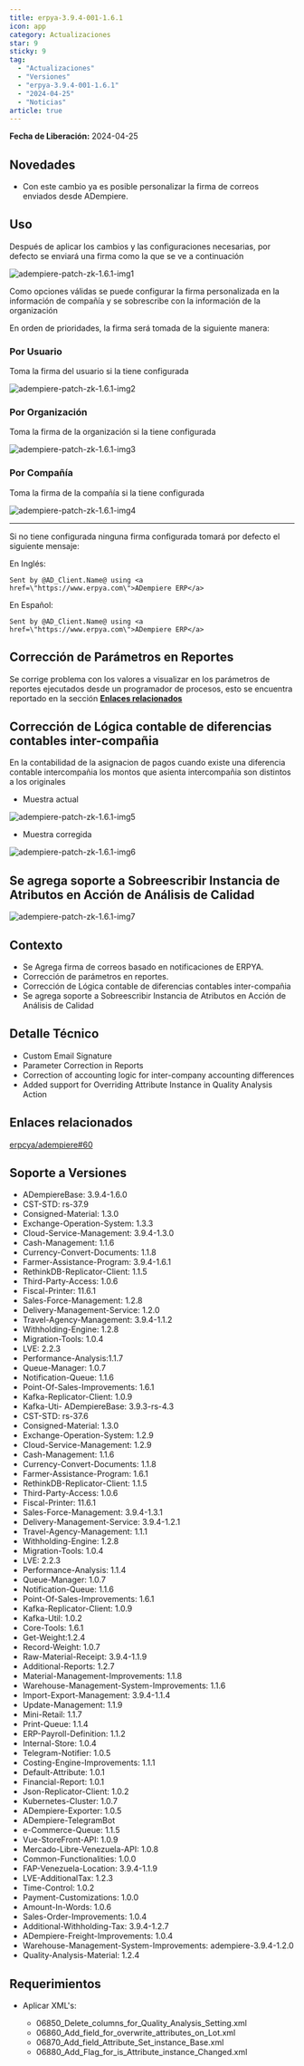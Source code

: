 ```yaml
---
title: erpya-3.9.4-001-1.6.1
icon: app
category: Actualizaciones
star: 9
sticky: 9
tag:
  - "Actualizaciones"
  - "Versiones"
  - "erpya-3.9.4-001-1.6.1"
  - "2024-04-25"
  - "Noticias"
article: true
---
```


**Fecha de Liberación:** 2024-04-25

## Novedades

- Con este cambio ya es posible personalizar la firma de correos enviados desde ADempiere.

## Uso

Después de aplicar los cambios y las configuraciones necesarias, por defecto se enviará una firma como la que se ve a continuación

![adempiere-patch-zk-1.6.1-img1](/assets/img/downloads/updates/resources/adempiere-patch-zk-1.6.1-img1.png)

Como opciones válidas se puede configurar la firma personalizada en la información de compañía y se sobrescribe con la información de la organización

En orden de prioridades, la firma será tomada de la siguiente manera:

### Por Usuario

Toma la firma del usuario si la tiene configurada

![adempiere-patch-zk-1.6.1-img2](/assets/img/downloads/updates/resources/adempiere-patch-zk-1.6.1-img2.png)

### Por Organización

Toma la firma de la organización si la tiene configurada

![adempiere-patch-zk-1.6.1-img3](/assets/img/downloads/updates/resources/adempiere-patch-zk-1.6.1-img3.png)

### Por Compañía

Toma la firma de la compañía si la tiene configurada

![adempiere-patch-zk-1.6.1-img4](/assets/img/downloads/updates/resources/adempiere-patch-zk-1.6.1-img4.png)

---

Si no tiene configurada ninguna firma configurada tomará por defecto el siguiente mensaje:

En Inglés:

```
Sent by @AD_Client.Name@ using <a href=\"https://www.erpya.com\">ADempiere ERP</a>
```

En Español:

```
Sent by @AD_Client.Name@ using <a href=\"https://www.erpya.com\">ADempiere ERP</a>
```

## Corrección de Parámetros en Reportes

Se corrige problema con los valores a visualizar en los parámetros de reportes ejecutados desde un programador de procesos, esto se encuentra reportado en la sección [**Enlaces relacionados**](https://docs.erpya.com/downloads/updates/adempiere-3.9.4/erpya-3.9.4-001-1.6.x/erpya-3.9.4-001-1.6.1.html#enlaces-relacionados)

## Corrección de Lógica contable de diferencias contables inter-compañia

En la contabilidad de la asignacion de pagos cuando existe una diferencia contable intercompañia los montos que asienta intercompañia son distintos a los originales

- Muestra actual

![adempiere-patch-zk-1.6.1-img5](/assets/img/downloads/updates/resources/adempiere-patch-zk-1.6.1-img5.jpeg)

- Muestra corregida

![adempiere-patch-zk-1.6.1-img6](/assets/img/downloads/updates/resources/adempiere-patch-zk-1.6.1-img6.jpeg)

## Se agrega soporte a Sobreescribir Instancia de Atributos en Acción de Análisis de Calidad

![adempiere-patch-zk-1.6.1-img7](/assets/img/downloads/updates/resources/adempiere-patch-zk-1.6.1-img7.png)

## Contexto

- Se Agrega firma de correos basado en notificaciones de ERPYA.
- Corrección de parámetros en reportes.
- Corrección de Lógica contable de diferencias contables inter-compañia
- Se agrega soporte a Sobreescribir Instancia de Atributos en Acción de Análisis de Calidad

## Detalle Técnico

- Custom Email Signature
- Parameter Correction in Reports
- Correction of accounting logic for inter-company accounting differences
- Added support for Overriding Attribute Instance in Quality Analysis Action

## Enlaces relacionados

[erpcya/adempiere#60](https://github.com/erpcya/adempiere/issues/60)

## Soporte a Versiones

- ADempiereBase: 3.9.4-1.6.0
- CST-STD: rs-37.9
- Consigned-Material: 1.3.0
- Exchange-Operation-System: 1.3.3
- Cloud-Service-Management: 3.9.4-1.3.0
- Cash-Management: 1.1.6
- Currency-Convert-Documents: 1.1.8
- Farmer-Assistance-Program: 3.9.4-1.6.1
- RethinkDB-Replicator-Client: 1.1.5
- Third-Party-Access: 1.0.6
- Fiscal-Printer: 11.6.1
- Sales-Force-Management: 1.2.8
- Delivery-Management-Service: 1.2.0
- Travel-Agency-Management: 3.9.4-1.1.2
- Withholding-Engine: 1.2.8
- Migration-Tools: 1.0.4
- LVE: 2.2.3
- Performance-Analysis:1.1.7
- Queue-Manager: 1.0.7
- Notification-Queue: 1.1.6
- Point-Of-Sales-Improvements: 1.6.1
- Kafka-Replicator-Client: 1.0.9
- Kafka-Uti- ADempiereBase: 3.9.3-rs-4.3
- CST-STD: rs-37.6
- Consigned-Material: 1.3.0
- Exchange-Operation-System: 1.2.9
- Cloud-Service-Management: 1.2.9
- Cash-Management: 1.1.6
- Currency-Convert-Documents: 1.1.8
- Farmer-Assistance-Program: 1.6.1
- RethinkDB-Replicator-Client: 1.1.5
- Third-Party-Access: 1.0.6
- Fiscal-Printer: 11.6.1
- Sales-Force-Management: 3.9.4-1.3.1
- Delivery-Management-Service: 3.9.4-1.2.1
- Travel-Agency-Management: 1.1.1
- Withholding-Engine: 1.2.8
- Migration-Tools: 1.0.4
- LVE: 2.2.3
- Performance-Analysis: 1.1.4
- Queue-Manager: 1.0.7
- Notification-Queue: 1.1.6
- Point-Of-Sales-Improvements: 1.6.1
- Kafka-Replicator-Client: 1.0.9
- Kafka-Util: 1.0.2
- Core-Tools: 1.6.1
- Get-Weight:1.2.4
- Record-Weight: 1.0.7
- Raw-Material-Receipt: 3.9.4-1.1.9
- Additional-Reports: 1.2.7
- Material-Management-Improvements: 1.1.8
- Warehouse-Management-System-Improvements: 1.1.6
- Import-Export-Management: 3.9.4-1.1.4
- Update-Management: 1.1.9
- Mini-Retail: 1.1.7
- Print-Queue: 1.1.4
- ERP-Payroll-Definition: 1.1.2
- Internal-Store: 1.0.4
- Telegram-Notifier: 1.0.5
- Costing-Engine-Improvements: 1.1.1
- Default-Attribute: 1.0.1
- Financial-Report: 1.0.1
- Json-Replicator-Client: 1.0.2
- Kubernetes-Cluster: 1.0.7
- ADempiere-Exporter: 1.0.5
- ADempiere-TelegramBot
- e-Commerce-Queue: 1.1.5
- Vue-StoreFront-API: 1.0.9
- Mercado-Libre-Venezuela-API: 1.0.8
- Common-Functionalities: 1.0.0
- FAP-Venezuela-Location: 3.9.4-1.1.9
- LVE-AdditionalTax: 1.2.3
- Time-Control: 1.0.2
- Payment-Customizations: 1.0.0
- Amount-In-Words: 1.0.6
- Sales-Order-Improvements: 1.0.4
- Additional-Withholding-Tax: 3.9.4-1.2.7
- ADempiere-Freight-Improvements: 1.0.4
- Warehouse-Management-System-Improvements: adempiere-3.9.4-1.2.0
- Quality-Analysis-Material: 1.2.4

## Requerimientos

- Aplicar XML's:

  - 06850_Delete_columns_for_Quality_Analysis_Setting.xml
  - 06860_Add_field_for_overwrite_attributes_on_Lot.xml
  - 06870_Add_field_Attribute_Set_instance_Base.xml
  - 06880_Add_Flag_for_is_Attribute_instance_Changed.xml
